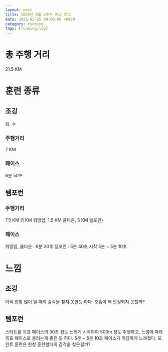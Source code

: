 ```yaml
---
layout: post
title: 2025년 5월 4주차 러닝 로그
date: 2025-05-25 08:00:00 +0900
category: running
tags: [running,log]
---
```

# 총 주행 거리
21.5 KM
# 훈련 종류
## 조깅
화, 수
### 주행거리
7 KM
### 페이스
6분 50초


## 템포런
### 주행거리
7.5 KM (1 KM 워밍업, 1.5 KM 쿨다운, 5 KM 템포런)
### 페이스
워밍업, 쿨다운 : 6분 30초
템포런 : 5분 40초 시작 5분 ~ 5분 10초


# 느낌
## 조깅
아직 한창 많이 뛸 때의 감각을 찾지 못한듯 하다. 호흡이 왜 안정되지 못할까?

## 템포런
스타트를 목표 페이스의 30초 정도 느리게 시작하여 500m 정도 주행하고, 느낌에 따라 목표 페이스로 올리는게 좋은 듯 하다.
5분 ~ 5분 10초 페이스가 적당하게 느껴졌다. 포인트 훈련은 한창 훈련할때의 감각을 찾은걸까?